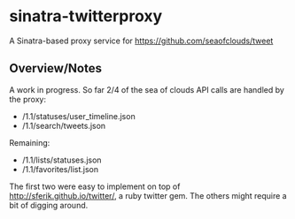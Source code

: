 sinatra-twitterproxy
====================

A Sinatra-based proxy service for https://github.com/seaofclouds/tweet


## Overview/Notes

A work in progress.  So far 2/4 of the sea of clouds API calls are handled by the proxy:

  * /1.1/statuses/user_timeline.json
  * /1.1/search/tweets.json

Remaining:

  * /1.1/lists/statuses.json
  * /1.1/favorites/list.json


The first two were easy to implement on top of http://sferik.github.io/twitter/, a ruby twitter gem.
The others might require a bit of digging around.

